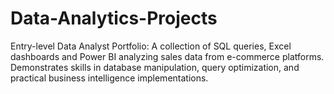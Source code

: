# Data-Analytics-Projects
Entry-level Data Analyst Portfolio: A collection of SQL queries, Excel dashboards and Power BI analyzing sales data from e-commerce platforms. Demonstrates skills in database manipulation, query optimization, and practical business intelligence implementations.
